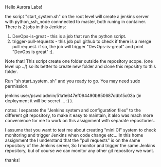 Hello Aurora Labs!

the script "start_system.sh" on the root level will create a jenkins server with python_ssh_node connnected to master, both runing in container.
There is 2 jobs in this Jenkins:
1. DevOps-is-great - this is a job that run the python script.
2. trigger-pull-requests - this job pull github to check if there is a merge pull request.
if so, the job will trigger "DevOps-is-great" and print "DevOps is great" :).

Note that!
This script create one folder outside the repository scope. (one level up ../)
so its better to create new folder and clone this repositry to this folder.

Run "sh start_system. sh" and you ready to go.
You may need sudo permission.

jenkins user/pswd
admin/51a1e647ef094490b850687ddb15c03a  (in deployment it will be secret ... :) ).

notes:
I separate the "Jenkins system and configuration files" to the different git repository, to make it easy to maintain,
it also was mach more convenience for me to work on this assignment with separate repositories.

I assume that you want to test me about creating "mini CI" system to check monitoring and trigger Jenkins when code change etc...
In this home assignment the I understand that the "pull requests" is on the same repository of the Jenkins server,
So I monitor and trigger the same Jenkins repository, but of course we can monitor any other git repository we want.

thanks!

